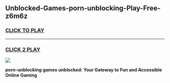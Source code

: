 
## Unblocked-Games-porn-unblocking-Play-Free-z6m6z
<h3>
<a href="https://premium76.site?title=porn-unblocking&ref=23A">CLICK TO PLAY</a></h3>
<hr>

<h3>
<a href="https://premium76.site?title=porn-unblocking&ref=23A">CLICK 2 PLAY</a>
  
</h3>

<a href="https://premium76.site?title=porn-unblocking&ref=23A"><img src="https://clearcache.store/games.png"></a>


**porn-unblocking games unblocked: Your Gateway to Fun and Accessible Online Gaming**
